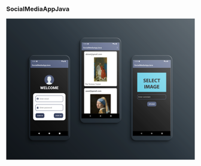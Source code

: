 ### SocialMediaAppJava
 
<img width="800" src="https://github.com/yusufaktan/SocialMediaAppJava/blob/main/imagefor_readme/image.png">
